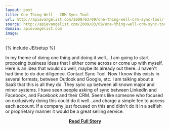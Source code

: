 ```yaml
---
layout: post
title: One Thing Well - CRM Sync Tool
url: http://apievangelist.com/2009/03/09/one-thing-well-crm-sync-tool/
source: http://apievangelist.com/2009/03/09/one-thing-well-crm-sync-tool/
domain: apievangelist.com
image: 
---
```

{% include JB/setup %}<p>In my theme of doing one thing and doing it well....I am going to start proposing business ideas that I either come across or come up with myself.
Here is an idea that would do well, maybe its already out there...I haven't had time to do due diligence.
Contact Sync Tool.
Now I know this exists in several formats, between Outlook and Google, etc. I am talking about a SaaS that this is all they do. They sync up between all known major and minor systems.
I have seen people asking of sync between LinkedIn and Facebook, and Facebook and their CRM.
Seems like someone who focused on exclusively doing this could do it well...and charge a simple fee to access each account. If a company just focused on this and didn't do it in a selfish or proprietary manner it would be a great selling service.
</p>
<center><p><a href="http://apievangelist.com/2009/03/09/one-thing-well-crm-sync-tool/" style='padding:25px; font-sze:18px; font-weight: bold;'>Read Full Story</a></p></center>
